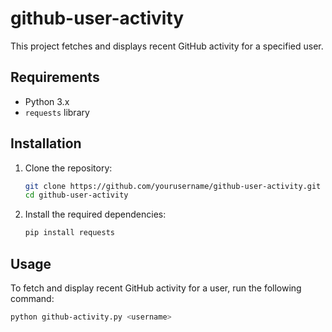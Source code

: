 # github-user-activity

This project fetches and displays recent GitHub activity for a specified user.

## Requirements

- Python 3.x
- `requests` library

## Installation

1. Clone the repository:
    ```sh
    git clone https://github.com/yourusername/github-user-activity.git
    cd github-user-activity
    ```

2. Install the required dependencies:
    ```sh
    pip install requests
    ```

## Usage

To fetch and display recent GitHub activity for a user, run the following command:
```sh
python github-activity.py <username>